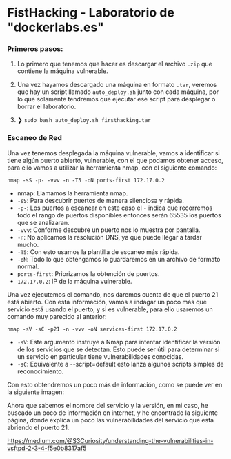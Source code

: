 # FistHacking - Laboratorio de "dockerlabs.es"

### Primeros pasos:
1. Lo primero que tenemos que hacer es descargar el archivo `.zip` que contiene la máquina vulnerable.

2. Una vez hayamos descargado una máquina en formato `.tar`, veremos que hay un script llamado `auto_deploy.sh` junto con cada máquina, por lo que solamente tendremos que ejecutar ese script para desplegar o borrar el laboratorio.

3. ❯ `sudo bash auto_deploy.sh firsthacking.tar`

### Escaneo de Red

Una vez tenemos desplegada la máquina vulnerable, vamos a identificar si tiene algún puerto abierto, vulnerable, con el que podamos obtener acceso, para ello vamos a utilizar la herramienta nmap, con el siguiente comando:

`nmap -sS -p- -vvv -n -T5 -oN ports-first 172.17.0.2`

* nmap: Llamamos la herramienta nmap.
* `-sS`:  Para descubrir puertos de manera silenciosa y rápida.
* `-p-`:  Los puertos a escanear en este caso el `-` indica que recorremos todo el rango de puertos disponibles entonces serán 65535 los puertos que se analizaran.
* `-vvv`: Conforme descubre un puerto nos lo muestra por pantalla.
* `-n`: No aplicamos la resolución DNS, ya que puede llegar a tardar mucho.
* `-T5`: Con esto usamos la plantilla de escaneo más rápida.
* `-oN`: Todo lo que obtengamos lo guardaremos en un archivo de formato normal.
* `ports-first`: Priorizamos la obtención de puertos.
* `172.17.0.2`: IP de la máquina vulnerable.

Una vez ejecutemos el comando, nos daremos cuenta de que el puerto 21 está abierto.
Con esta información, vamos a indagar un poco más que servicio está usando el puerto, y si es vulnerable, para ello usaremos un comando muy parecido al anterior: 

`nmap -sV -sC -p21 -n -vvv -oN services-first 172.17.0.2`

* `-sV`: Este argumento instruye a Nmap para intentar identificar la versión de los servicios que se detectan. Esto puede ser útil para determinar si un servicio en particular tiene vulnerabilidades conocidas.
* `-sC`: Equivalente a --script=default esto lanza algunos scripts simples de reconocimiento.

Con esto obtendremos un poco más de información, como se puede ver en la siguiente imagen: 


Ahora que sabemos el nombre del servicio y la versión, en mi caso, he buscado un poco de información en internet, y he encontrado la siguiente página, donde explica un poco las vulnerabilidades del servicio que esta abriendo el puerto 21.

https://medium.com/@S3Curiosity/understanding-the-vulnerabilities-in-vsftpd-2-3-4-f5e0b8317af5

